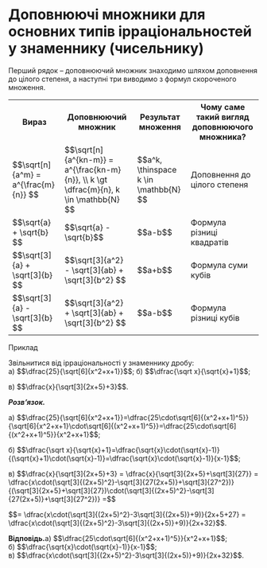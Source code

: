 # Доповнюючі множники для основних типів ірраціональностей у знаменнику (чисельнику)

<p>Перший рядок – доповнюючий множник знаходимо шляхом доповнення до цілого степеня, а наступні три виводимо з формул скороченого множення.</p>
<div class="space"></div>

<!--<style type="text/css">
.tg  {border: 1px solid #FAAF00;border-spacing:0;}
.tg td{border: 1px solid #FAAF00;font-family:Arial, sans-serif;font-size:14px;padding:10px 5px;border-width:1px;overflow:hidden;word-break:normal;}
.tg th{border: 1px solid #FAAF00;font-family:Arial, sans-serif;font-size:14px;font-weight:normal;padding:10px 5px;border-width:1px;overflow:hidden;word-break:normal;}
.tg .tg-yw4l{vertical-align:center}
</style>-->
<table class="tg">
  <tr>
    <th class="tg-yw4l">Вираз</th>
    <th class="tg-yw4l">Доповнюючий множник</th>
    <th class="tg-yw4l">Результат множення</th>
    <th class="tg-yw4l">Чому саме такий вигляд доповнюючого множника?</th>
  </tr>
  <tr>
    <td class="tg-yw4l">$$\sqrt[n]{a^m} = a^{\frac{m}{n}} $$</td>
    <td class="tg-yw4l">$$\sqrt[n]{a^{kn-m}} = a^{\frac{kn-m}{n}}, \\ k \gt \dfrac{m}{n}, k \in \mathbb{N} $$</td>
    <td class="tg-yw4l">$$a^k, \thinspace k \in \mathbb{N} $$</td>
    <td class="tg-yw4l">Доповнення до цілого степеня</td>
  </tr>
  <tr>
    <td class="tg-yw4l">$$\sqrt{a} + \sqrt{b} $$</td>
    <td class="tg-yw4l">$$\sqrt{a} - \sqrt{b}$$</td>
    <td class="tg-yw4l">$$a-b$$</td>
    <td class="tg-yw4l">Формула різниці квадратів</td>
  </tr>
  <tr>
    <td class="tg-yw4l">$$\sqrt[3]{a} + \sqrt[3]{b} $$</td>
    <td class="tg-yw4l">$$\sqrt[3]{a^2} - \sqrt[3]{ab} + \sqrt[3]{b^2} $$</td>
    <td class="tg-yw4l">$$a+b$$</td>
    <td class="tg-yw4l">Формула суми кубів</td>
  </tr>
  <tr>
    <td class="tg-yw4l">$$\sqrt[3]{a} - \sqrt[3]{b} $$</td>
    <td class="tg-yw4l">$$\sqrt[3]{a^2} + \sqrt[3]{ab} + \sqrt[3]{b^2} $$</td>
    <td class="tg-yw4l">$$a-b$$</td>
    <td class="tg-yw4l">Формула різниці кубів</td>
  </tr>
</table>

<!--<div class="space"><p align="center"><img align="middle" class="image" src="../pics/m212.png"/></p></div>-->

<div class="space">
<div class="task-wrap">
<span class="task">Приклад</span>
<div class="task-text">
<p>Звільнитися від ірраціональності у знаменнику дробу:<br>a) $$\dfrac{25}{\sqrt[6]{x^2+x+1}}$$; б) $$\dfrac{\sqrt x}{\sqrt{x}+1}$$;</p>
<p>в) $$\dfrac{x}{\sqrt[3]{2x+5}+3}$$.</p>


<p><b><i>Розв’язок.</i></b></p>
<p>a) $$\dfrac{25}{\sqrt[6]{x^2+x+1}}=\dfrac{25\cdot\sqrt[6]{(x^2+x+1)^5}}{\sqrt[6]{x^2+x+1}\cdot\sqrt[6]{(x^2+x+1)^5}}=\dfrac{25\cdot\sqrt[6]{(x^2+x+1)^5}}{x^2+x+1}$$;</p>
<p>б) $$\dfrac{\sqrt x}{\sqrt{x}+1}=\dfrac{\sqrt{x}\cdot(\sqrt{x}-1)}{(\sqrt{x}+1)\cdot(\sqrt{x}-1)}=\dfrac{\sqrt{x}\cdot(\sqrt{x}-1)}{x-1}$$;</p>
<p>в) $$\dfrac{x}{\sqrt[3]{2x+5}+3} = \dfrac{x}{\sqrt[3]{2x+5}+\sqrt[3]{27}} = \dfrac{x\cdot(\sqrt[3]{(2x+5)^2}-\sqrt[3]{27(2x+5)}+\sqrt[3]{27^2})}{(\sqrt[3]{2x+5}+\sqrt[3]{27})\cdot(\sqrt[3]{(2x+5)^2}-\sqrt[3]{27(2x+5)}+\sqrt[3]{27^2})} =$$</p>
<p>$$= \dfrac{x\cdot(\sqrt[3]{(2x+5)^2}-3\sqrt[3]{(2x+5)}+9)}{2x+5+27} = \dfrac{x\cdot(\sqrt[3]{(2x+5)^2}-3\sqrt[3]{(2x+5)}+9)}{2x+32}$$.</p>


<p><b>Вiдповiдь.</b>a) $$\dfrac{25\cdot\sqrt[6]{(x^2+x+1)^5}}{x^2+x+1}$$;<br>б) $$\dfrac{\sqrt{x}\cdot(\sqrt{x}-1)}{x-1}$$;<br>в) $$\dfrac{x\cdot(\sqrt[3]{(2x+5)^2}-3\sqrt[3]{(2x+5)}+9)}{2x+32}$$.</p>


</div>
</div>
</div>
